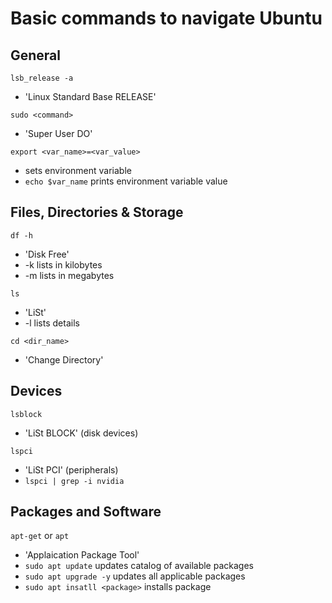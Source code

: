 # Basic commands to navigate Ubuntu #

## General ##

`lsb_release -a`
* 'Linux Standard Base RELEASE'

`sudo <command>`
* 'Super User DO'

`export <var_name>=<var_value>`
* sets environment variable
* `echo $var_name` prints environment variable value


## Files, Directories & Storage ##

`df -h`
* 'Disk Free'
* -k lists in kilobytes
* -m lists in megabytes

`ls`
* 'LiSt'
* -l lists details

`cd <dir_name>`
* 'Change Directory'

## Devices ##

`lsblock`
* 'LiSt BLOCK' (disk devices)

`lspci`
* 'LiSt PCI' (peripherals)
* `lspci | grep -i nvidia`

## Packages and Software ##

`apt-get` or `apt`
* 'Applaication Package Tool'
* `sudo apt update` updates catalog of available packages
* `sudo apt upgrade -y` updates all applicable packages
* `sudo apt insatll <package>` installs package
